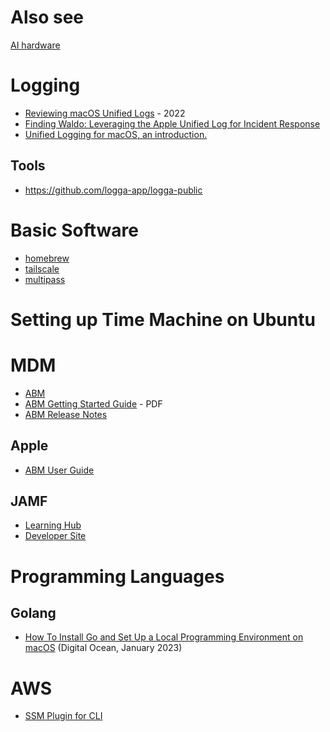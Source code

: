 # Also see
[AI hardware](https://github.com/mdfranz/cheetsheetz/blob/main/ai/llm/apple-mlx.md)

# Logging
- [Reviewing macOS Unified Logs](https://cloud.google.com/blog/topics/threat-intelligence/reviewing-macos-unified-logs/) - 2022
- [Finding Waldo: Leveraging the Apple Unified Log for Incident Response](https://www.crowdstrike.com/en-us/blog/how-to-leverage-apple-unified-log-for-incident-response/)
- [Unified Logging for macOS, an introduction.](https://skartek.dev/2022/05/04/unified-logging-for-macos-an-introduction/)
## Tools
- https://github.com/logga-app/logga-public

# Basic Software
- [homebrew](https://brew.sh/)
- [tailscale](https://tailscale.com/)
- [multipass](https://multipass.run)


# Setting up Time Machine on Ubuntu

# MDM
- [ABM](https://www.apple.com/business/enterprise/it/)
- [ABM Getting Started Guide](https://www.apple.com/business/docs/site/Apple_Business_Manager_Getting_Started_Guide.pdf) - PDF
- [ABM Release Notes](https://support.apple.com/en-us/103273)

## Apple
- [ABM User Guide](https://support.apple.com/guide/apple-business-manager/intro-to-apple-business-manager-axm7909096bf/web)
## JAMF
- [Learning Hub](https://learn.jamf.com/en-US/)
- [Developer Site](https://developer.jamf.com/)

# Programming Languages
## Golang
- [How To Install Go and Set Up a Local Programming Environment on macOS](https://www.digitalocean.com/community/tutorials/how-to-install-go-and-set-up-a-local-programming-environment-on-macos) (Digital Ocean, January 2023)

# AWS
- [SSM Plugin for CLI](https://docs.aws.amazon.com/systems-manager/latest/userguide/install-plugin-macos-overview.html)
